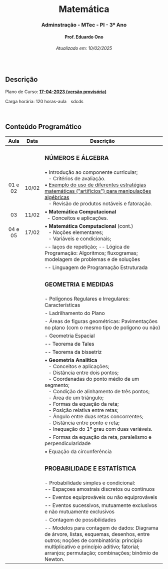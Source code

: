 <h1 align="center">Matemática</h1>
<h3 align="center">Adminstração - MTec - PI - 3º Ano</h3>
<h4 align="center">Prof. Eduardo Ono</h4>
<h6 align="center">Atualizado em: 10/02/2025</h6>

&nbsp;

## Descrição

Plano de Curso: [__17-04-2023 (versão provisória)__](../docs/ADM-605_MTec-PI_versao-provisoria_atualizado-em-17-04-23-compressed.pdf)

Carga horária: 120 horas-aula&emsp;sdcds

&nbsp;

## Conteúdo Programático

|   Aula   | Data  | Descrição |
|   :-:    |  :-:  | --- |
|          |       | <h3>NÚMEROS E ÁLGEBRA</h3> |
|  01 e 02 | 10/02 | &bull; Introdução ao componente curricular;<br>&ensp; - Critérios de avaliação.<br>&bull; [Exemplo do uso de diferentes estratégias matemáticas ("artifícios") para manipulações algébricas](https://github.com/eduardo-ono/Fundamentos-de-Matematica/blob/main/conteudo/04-exponenciais-e-logaritmos/exercicios-resolvidos/exr-2021-08-01.ipynb)<br>&ensp; - Revisão de produtos notáveis e fatoração. |
|    03    | 11/02 | &bull; __Matemática Computacional__<br>&ensp;- Conceitos e aplicações. |
|  04 e 05 | 17/02 | &bull; __Matemática Computacional__ (cont.)<br>&ensp; - Noções elementares;<br>&ensp; - Variáveis e condicionais;<br> |
|          |       | -- laços de repetição; -- Lógica de Programação: Algoritmos; fluxogramas; modelagem de problemas e de soluções |
|          |       | -- Linguagem de Programação Estruturada |
|          |       | <h3>__GEOMETRIA E MEDIDAS__</h3> |
|          |       | - Polígonos Regulares e Irregulares: Características |
|          |       | - Ladrilhamento do Plano |
|          |       | - Áreas de figuras geométricas: Pavimentações no plano (com o mesmo tipo de polígono ou não) |
|          |       | - Geometria Espacial |
|          |       | -- Teorema de Tales |
|          |       | -- Teorema da bissetriz |
|          |       | &bull; __Geometria Analítica__<br>&ensp; - Conceitos e aplicações;<br>&ensp; - Distância entre dois pontos;<br>&ensp; - Coordenadas do ponto médio de um segmento;<br>&ensp; - Condição de alinhamento de três pontos;<br>&ensp; - Área de um triângulo;<br>&ensp; - Formas da equação da reta;<br>&ensp; - Posição relativa entre retas;<br>&ensp; - Ângulo entre duas retas concorrentes;<br>&ensp; - Distância entre ponto e reta;<br>&ensp; - Inequação do 1º grau com duas variáveis. |
|          |       | &ensp; - Formas da equação da reta, paralelismo e perpendicularidade |
|          |       | &bull; Equação da circunferência |
|          |       | <h3>__PROBABILIDADE E ESTATÍSTICA__</h3> |
|          |       | - Probabilidade simples e condicional:<br>-- Espaçoes amostrais discretos ou contínuos |
|      |      | -- Eventos equiprováveis ou não equiprováveis |
|      |      | -- Eventos sucessivos, mutuamente exclusivos e não mutuamente exclusivos |
|      |      | - Contagem de possibilidades |
|      |      | -- Modelos para contagem de dados: Diagrama de árvore, listas, esquemas, desenhos, entre outros; noções de combinatória: princípio multiplicativo e princípio aditivo; fatorial; arranjos; permutação; combinações; binômio de Newton. |

&nbsp;
